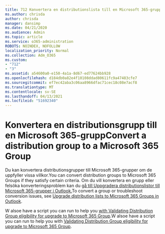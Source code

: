 ```yaml
---
title: 712 Konvertera en distributionslista till en Microsoft 365-grupp
ms.author: chrisda
author: chrisda
manager: dansimp
ms.date: 04/21/2020
ms.audience: Admin
ms.topic: article
ms.service: o365-administration
ROBOTS: NOINDEX, NOFOLLOW
localization_priority: Normal
ms.collection: Adm_O365
ms.custom:
- "712"
- "3"
ms.assetid: a54600a0-e150-4a1a-8d67-ed77624bb928
ms.openlocfilehash: d184db0a82e4f10108ddad80611fc9a47483cfe7
ms.sourcegitcommit: ef7ec42aba3c06aa8966dfac71cec18c08e7acf8
ms.translationtype: MT
ms.contentlocale: sv-SE
ms.lasthandoff: 04/13/2021
ms.locfileid: "51692340"
---
```

# <a name="convert-a-distribution-group-to-a-microsoft-365-group"></a><span data-ttu-id="c16dc-102">Konvertera en distributionsgrupp till en Microsoft 365-grupp</span><span class="sxs-lookup"><span data-stu-id="c16dc-102">Convert a distribution group to a Microsoft 365 Group</span></span>

<span data-ttu-id="c16dc-103">Du kan konvertera distributionsgrupper till Microsoft 365-grupper om de uppfyller vissa villkor.</span><span class="sxs-lookup"><span data-stu-id="c16dc-103">You can convert distribution groups to Microsoft 365 Groups if they satisfy certain criteria.</span></span> <span data-ttu-id="c16dc-104">Om du vill konvertera en grupp eller felsöka konverteringsproblem kan du [gå till Uppgradera distributionslistor till Microsoft 365-grupper i Outlook.](https://docs.microsoft.com/microsoft-365/admin/manage/upgrade-distribution-lists)</span><span class="sxs-lookup"><span data-stu-id="c16dc-104">To convert a group or troubleshoot conversion issues, see [Upgrade distribution lists to Microsoft 365 Groups in Outlook](https://docs.microsoft.com/microsoft-365/admin/manage/upgrade-distribution-lists).</span></span>

<span data-ttu-id="c16dc-105">W alsoe have a script you can run to help you [with Validating Distribution Group eligibility for upgrade to Microsoft 365 Group](https://aka.ms/DLToM365Group).</span><span class="sxs-lookup"><span data-stu-id="c16dc-105">W alsoe have a script you can run to help you with [Validating Distribution Group eligibility for upgrade to Microsoft 365 Group](https://aka.ms/DLToM365Group).</span></span>